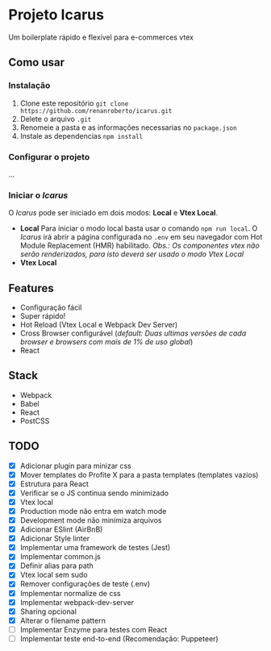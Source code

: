# Projeto Icarus

Um boilerplate rápido e flexível para e-commerces vtex

## Como usar

### Instalação

1. Clone este repositório `git clone https://github.com/renanroberto/icarus.git`
2. Delete o arquivo `.git`
3. Renomeie a pasta e as informações necessarias no `package.json`
4. Instale as dependencias `npm install`

### Configurar o projeto

...

### Iniciar o *Icarus*

O *Icarus* pode ser iniciado em dois modos: **Local** e **Vtex Local**.

- **Local**
Para iniciar o modo local basta usar o comando `npm run local`. O *Icarus* irá abrir a página configurada no `.env` em seu navegador com Hot Module Replacement (HMR) habilitado.
*Obs.: Os componentes vtex não serão renderizados, para isto deverá ser usado o modo Vtex Local*
- **Vtex Local**

## Features

- Configuração fácil
- Super rápido!
- Hot Reload (Vtex Local e Webpack Dev Server)
- Cross Browser configurável (*default: Duas ultimas versões de cada browser e browsers com mais de 1% de uso global*)
- React

## Stack

- Webpack
- Babel
- React
- PostCSS

## TODO

- [x] Adicionar plugin para minizar css
- [x] Mover templates do Profite X para a pasta templates (templates vazios)
- [x] Estrutura para React
- [x] Verificar se o JS continua sendo minimizado
- [x] Vtex local
- [x] Production mode não entra em watch mode
- [x] Development mode não minimiza arquivos
- [x] Adicionar ESlint (AirBnB)
- [x] Adicionar Style linter
- [x] Implementar uma framework de testes (Jest)
- [x] Implementar common.js
- [x] Definir alias para path
- [x] Vtex local sem sudo
- [x] Remover configurações de teste (.env)
- [x] Implementar normalize de css
- [x] Implementar webpack-dev-server
- [x] Sharing opcional
- [x] Alterar o filename pattern
- [ ] Implementar Enzyme para testes com React
- [ ] Implementar teste end-to-end (Recomendação: Puppeteer)
